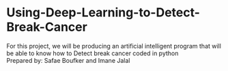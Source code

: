 # Using-Deep-Learning-to-Detect-Break-Cancer
For this project, we will be producing an artificial intelligent program that will be able to know how to Detect break cancer coded in python <br />
Prepared by: Safae Boufker and Imane Jalal
